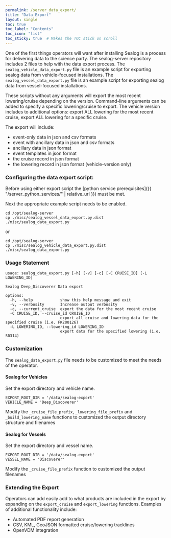 ```yaml
---
permalink: /server_data_export/
title: "Data Export"
layout: single
toc: true
toc_label: "Contents"
toc_icon: "list"
toc_sticky: true  # Makes the TOC stick on scroll
---
```


One of the first things operators will want after installing Sealog is a process for delivering data to the science party.  The sealog-server repository includes 2 files to help with the data export process.  The `sealog_vehicle_data_export.py` file is an example script for exporting sealog data from vehicle-focused installations.  The `sealog_vessel_data_export.py` file is an example script for exporting sealog data from vessel-focused installations.

These scripts without any arguments will export the most recent lowering/cruise depending on the version.  Command-line arguments can be added to specify a specific lowering/cruise to export.  The vehicle version includes to additional options: export ALL lowering for the most recent cruise, export ALL lowering for a specific cruise.

The export will include:
- event-only data in json and csv formats
- event with ancillary data in json and csv formats
- ancillary data in json format
- event templates in json format
- the cruise record in json format
- the lowering record in json format (vehicle-version only)

### Configuring the data export script:
Before using either export script the [python service prerequisites]({{ "/server_python_services/" | relative_url }}) must be met.

Next the appropriate example script needs to be enabled.
```
cd /opt/sealog-server
cp ./misc/sealog_vessel_data_export.py.dist ./misc/sealog_data_export.py
```
or
```
cd /opt/sealog-server
cp ./misc/sealog_vehicle_data_export.py.dist ./misc/sealog_data_export.py
```

### Usage Statement
```
usage: sealog_data_export.py [-h] [-v] [-c] [-C CRUISE_ID] [-L LOWERING_ID]

Sealog Deep_Discoverer Data export

options:
  -h, --help            show this help message and exit
  -v, --verbosity       Increase output verbosity
  -c, --current_cruise  export the data for the most recent cruise
  -C CRUISE_ID, --cruise_id CRUISE_ID
                        export all cruise and lowering data for the specified cruise (i.e. FK200126)
  -L LOWERING_ID, --lowering_id LOWERING_ID
                        export data for the specified lowering (i.e. S0314)
``` 

### Customization
The `sealog_data_export.py` file needs to be customized to meet the needs of the operator.

#### Sealog for Vehicles
Set the export directory and vehicle name.
```
EXPORT_ROOT_DIR = '/data/sealog-export'
VEHICLE_NAME = 'Deep_Discoverer'
```

Modify the `_cruise_file_prefix`, `_lowering_file_prefix` and `_build_lowering_name` functions to customized the output directory structure and filenames

#### Sealog for Vessels
Set the export directory and vessel name.
```
EXPORT_ROOT_DIR = '/data/sealog-export'
VESSEL_NAME = 'Discoverer'
```

Modify the `_cruise_file_prefix` function to customized the output filenames

### Extending the Export
Operators can add easily add to what products are included in the export by expanding on the `export_cruise` and `export_lowering` functions.  Examples of additional functionality include:
- Automated PDF report generation
- CSV, KML, GeoJSON formatted cruise/lowering tracklines
- OpenVDM integration 
